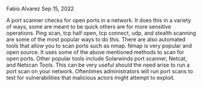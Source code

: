 Fabio Alvarez										Sep 15, 2022

A port scanner checks for open ports in a network. It does this in a variety of ways, some are meant to be quick others are for more sensitive operations. Ping scan, tcp half open, tcp connect, udp, and stealth scanning are some of the most popular ways to do this. There are also automated tools that allow you to scan ports such as nmap. Nmap is very popular and open source. It uses some of the above mentioned methods to scan for open ports. Other popular tools include Solarwinds port scanner, Netcat, and Netscan Tools. This can be very useful should the need arise to run a port scan on your network. Oftentimes administrators will run port scans to test for vulnerabilities that malicious actors might attempt to exploit. 
